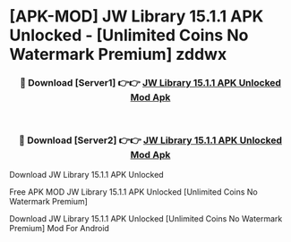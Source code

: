 # [APK-MOD] JW Library 15.1.1 APK Unlocked - [Unlimited Coins No Watermark Premium] zddwx



<div align="center">
<h3>🔴 Download [Server1] 👉👉 <a href="https://momento.my/?title=JW_Library_15.1.1_APK_Unlocked">JW Library 15.1.1 APK Unlocked Mod Apk</a></h3><br>

<h3>🔴 Download [Server2] 👉👉 <a href="https://momento.my/?title=JW_Library_15.1.1_APK_Unlocked">JW Library 15.1.1 APK Unlocked Mod Apk</a></h3>
</div>



Download JW Library 15.1.1 APK Unlocked 

Free APK MOD JW Library 15.1.1 APK Unlocked [Unlimited Coins No Watermark Premium]

Download JW Library 15.1.1 APK Unlocked [Unlimited Coins No Watermark Premium] Mod For Android
